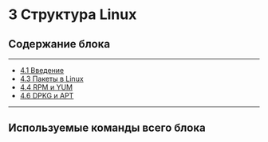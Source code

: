 # 3 Структура Linux

## Содержание блока

---

- [4.1 Введение](/4%20%20Управление%20пакетами/4.1%20Введение.md)
- [4.3 Пакеты в Linux](/4%20%20Управление%20пакетами/4.1%20Введение.md)
- [4.4 RPM и YUM](/4%20%20Управление%20пакетами/4.4%20RPM%20и%20YUM.md)
- [4.6 DPKG и APT](/4%20%20Управление%20пакетами/4.6%20DPKG%20и%20APT.md)

---

## Используемые команды всего блока